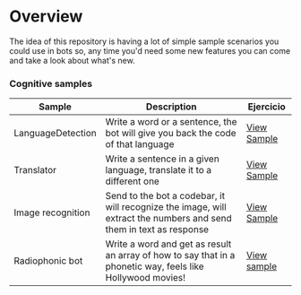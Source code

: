 # Overview
The idea of this repository is having a lot of simple sample scenarios you could use in bots so, any time you'd need some new features you can come and take a look about what's new.

### Cognitive samples

|Sample|Description|Ejercicio|
| --------- | -------------------- | ------ |
|LanguageDetection|Write a word or a sentence, the bot will give you back the code of that language|[View Sample](https://github.com/aminespinoza/BotsGallery/tree/master/CSharp/LanguageDetection)|
|Translator|Write a sentence in a given language, translate it to a different one|[View Sample](https://github.com/aminespinoza/BotsGallery/tree/master/CSharp/TranslatorBot)|
|Image recognition| Send to the bot a codebar, it will recognize the image, will extract the numbers and send them in text as response| [View Sample](https://github.com/aminespinoza/BotsGallery/tree/master/CSharp/BotAdjuntos)|
|Radiophonic bot|Write a word and get as result an array of how to say that in a phonetic way, feels like Hollywood movies!| [View sample](https://github.com/aminespinoza/BotsGallery/tree/master/CSharp/BotFonetico)



